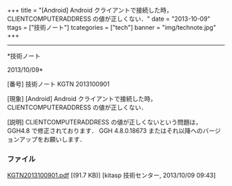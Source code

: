 ﻿+++
title = "[Android] Android クライアントで接続した時， CLIENTCOMPUTERADDRESS の値が正しくない．"
date = "2013-10-09"
ttags = ["技術ノート"]
tcategories = ["tech"]
banner = "img/technote.jpg"
+++

-----------------------------------------------------------------------------------------------------------------------------

*技術ノート

2013/10/09*


[番号]
技術ノート KGTN 2013100901

[現象]
[Android] Android クライアントで接続した時， CLIENTCOMPUTERADDRESS
の値が正しくない．

[説明]
CLIENTCOMPUTERADDRESS の値が正しくないという問題は， GGH4.8
で修正されております． GGH 4.8.0.18673
またはそれ以降へのバージョンアップをお願いします．


### ファイル

 
 


[KGTN2013100901.pdf](http://techreport.kitasp.net/attachments/download/1379/KGTN2013100901.pdf)
 [(91.7 KB)] [kitasp 技術センター, 2013/10/09
09:43]


 


 

